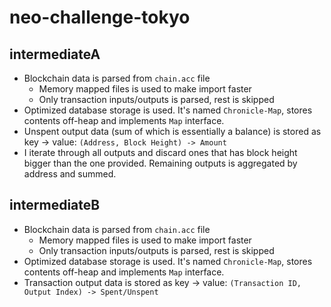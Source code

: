 # neo-challenge-tokyo

## intermediateA

* Blockchain data is parsed from `chain.acc` file
    * Memory mapped files is used to make import faster
    * Only transaction inputs/outputs is parsed, rest is skipped
* Optimized database storage is used. It's named `Chronicle-Map`, stores contents off-heap and implements `Map` interface.
* Unspent output data (sum of which is essentially a balance) is stored as key -> value: `(Address, Block Height) -> Amount`
* I iterate through all outputs and discard ones that has block height bigger than the one provided. Remaining outputs is aggregated by address and summed.

## intermediateB

* Blockchain data is parsed from `chain.acc` file
    * Memory mapped files is used to make import faster
    * Only transaction inputs/outputs is parsed, rest is skipped
* Optimized database storage is used. It's named `Chronicle-Map`, stores contents off-heap and implements `Map` interface.
* Transaction output data is stored as key -> value: `(Transaction ID, Output Index) -> Spent/Unspent`